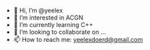 - 👋 Hi, I’m @yeelex
- 👀 I’m interested in ACGN
- 🌱 I’m currently learning C++
- 💞️ I’m looking to collaborate on ...
- 📫 How to reach me: yeelexdoerd@gmail.com

<!---
yeelex/yeelex is a ✨ special ✨ repository because its `README.md` (this file) appears on your GitHub profile.
You can click the Preview link to take a look at your changes.
--->
